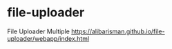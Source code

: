 # file-uploader
File Uploader Multiple
https://alibarisman.github.io/file-uploader/webapp/index.html
